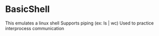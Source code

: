 # BasicShell
This emulates a linux shell
Supports piping (ex: ls | wc)
Used to practice interprocess communication
